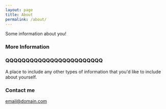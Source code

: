 ```yaml
---
layout: page
title: About
permalink: /about/
---
```


Some information about you!

### More Information

### QQQQQQQQQQQQQQQQQQQQQQQQ

A place to include any other types of information that you'd like to include about yourself.

### Contact me

[email@domain.com](mailto:email@domain.com)

